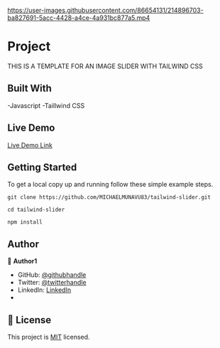 


https://user-images.githubusercontent.com/86654131/214896703-ba827691-5acc-4428-a4ce-4a931bc877a5.mp4



# Project

THIS IS A TEMPLATE FOR AN IMAGE SLIDER WITH TAILWIND CSS

## Built With

-Javascript
-Taillwind CSS

## Live Demo

[Live Demo Link](https://tailwind-slider.netlify.app/)

## Getting Started

To get a local copy up and running follow these simple example steps.

`git clone https://github.com/MICHAELMUNAVU83/tailwind-slider.git`

`cd tailwind-slider`

`npm install`

## Author

👤 **Author1**

- GitHub: [@githubhandle](https://github.com/MICHAELMUNAVU83)
- Twitter: [@twitterhandle](https://twitter.com/MichaelTrance1)
- LinkedIn: [LinkedIn](https://www.linkedin.com/in/michael-munavu-78703a218/)
-

## 📝 License

This project is [MIT](./MIT.md) licensed.
